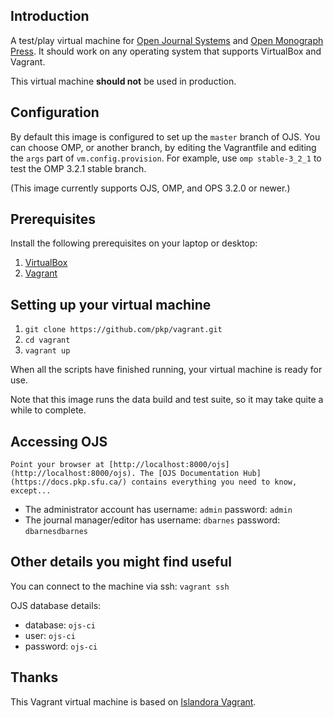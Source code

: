## Introduction

A test/play virtual machine for [Open Journal Systems](http://pkp.sfu.ca/ojs/)
and [Open Monograph Press](http://pkp.sfu.ca/omp). It should work on any
operating system that supports VirtualBox and Vagrant.

This virtual machine **should not** be used in production.

## Configuration

By default this image is configured to set up the `master` branch of OJS.
You can choose OMP, or another branch, by editing the Vagrantfile and editing
the `args` part of `vm.config.provision`. For example, use `omp stable-3_2_1`
to test the OMP 3.2.1 stable branch.

(This image currently supports OJS, OMP, and OPS 3.2.0 or newer.)

## Prerequisites

Install the following prerequisites on your laptop or desktop:

1. [VirtualBox](https://www.virtualbox.org/)
2. [Vagrant](http://www.vagrantup.com/)

## Setting up your virtual machine

1. `git clone https://github.com/pkp/vagrant.git`
2. `cd vagrant`
3. `vagrant up`

When all the scripts have finished running, your virtual machine is ready for use.

Note that this image runs the data build and test suite, so it may take quite a while to complete.

## Accessing OJS

	Point your browser at [http://localhost:8000/ojs](http://localhost:8000/ojs). The [OJS Documentation Hub](https://docs.pkp.sfu.ca/) contains everything you need to know, except...
* The administrator account has username: `admin` password: `admin`
* The journal manager/editor has username: `dbarnes` password: `dbarnesdbarnes`

## Other details you might find useful

You can connect to the machine via ssh: `vagrant ssh`

OJS database details:
  - database: `ojs-ci`
  - user: `ojs-ci`
  - password: `ojs-ci`

## Thanks

This Vagrant virtual machine is based on [Islandora Vagrant](https://github.com/Islandora-Labs/islandora_vagrant).
